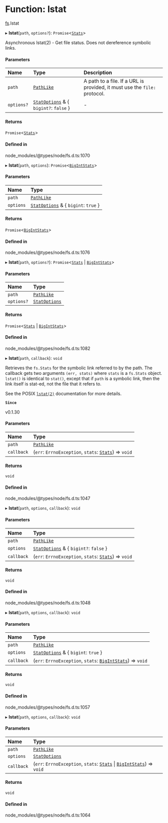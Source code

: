 # Function: lstat

[fs](../modules/fs.md).lstat

▸ **lstat**(`path`, `options?`): `Promise`<[`Stats`](../classes/fs.Stats.md)\>

Asynchronous lstat(2) - Get file status. Does not dereference symbolic links.

#### Parameters

| Name | Type | Description |
| :------ | :------ | :------ |
| `path` | [`PathLike`](../types/fs.PathLike.md) | A path to a file. If a URL is provided, it must use the `file:` protocol. |
| `options?` | [`StatOptions`](../interfaces/fs.StatOptions.md) & { `bigint?`: ``false``  } | - |

#### Returns

`Promise`<[`Stats`](../classes/fs.Stats.md)\>

#### Defined in

node_modules/@types/node/fs.d.ts:1070

▸ **lstat**(`path`, `options`): `Promise`<[`BigIntStats`](../interfaces/fs.BigIntStats.md)\>

#### Parameters

| Name | Type |
| :------ | :------ |
| `path` | [`PathLike`](../types/fs.PathLike.md) |
| `options` | [`StatOptions`](../interfaces/fs.StatOptions.md) & { `bigint`: ``true``  } |

#### Returns

`Promise`<[`BigIntStats`](../interfaces/fs.BigIntStats.md)\>

#### Defined in

node_modules/@types/node/fs.d.ts:1076

▸ **lstat**(`path`, `options?`): `Promise`<[`Stats`](../classes/fs.Stats.md) \| [`BigIntStats`](../interfaces/fs.BigIntStats.md)\>

#### Parameters

| Name | Type |
| :------ | :------ |
| `path` | [`PathLike`](../types/fs.PathLike.md) |
| `options?` | [`StatOptions`](../interfaces/fs.StatOptions.md) |

#### Returns

`Promise`<[`Stats`](../classes/fs.Stats.md) \| [`BigIntStats`](../interfaces/fs.BigIntStats.md)\>

#### Defined in

node_modules/@types/node/fs.d.ts:1082

▸ **lstat**(`path`, `callback`): `void`

Retrieves the `fs.Stats` for the symbolic link referred to by the path.
The callback gets two arguments `(err, stats)` where `stats` is a `fs.Stats` object. `lstat()` is identical to `stat()`, except that if `path` is a symbolic
link, then the link itself is stat-ed, not the file that it refers to.

See the POSIX [`lstat(2)`](http://man7.org/linux/man-pages/man2/lstat.2.html) documentation for more details.

**`Since`**

v0.1.30

#### Parameters

| Name | Type |
| :------ | :------ |
| `path` | [`PathLike`](../types/fs.PathLike.md) |
| `callback` | (`err`: `ErrnoException`, `stats`: [`Stats`](../classes/fs.Stats.md)) => `void` |

#### Returns

`void`

#### Defined in

node_modules/@types/node/fs.d.ts:1047

▸ **lstat**(`path`, `options`, `callback`): `void`

#### Parameters

| Name | Type |
| :------ | :------ |
| `path` | [`PathLike`](../types/fs.PathLike.md) |
| `options` | [`StatOptions`](../interfaces/fs.StatOptions.md) & { `bigint?`: ``false``  } |
| `callback` | (`err`: `ErrnoException`, `stats`: [`Stats`](../classes/fs.Stats.md)) => `void` |

#### Returns

`void`

#### Defined in

node_modules/@types/node/fs.d.ts:1048

▸ **lstat**(`path`, `options`, `callback`): `void`

#### Parameters

| Name | Type |
| :------ | :------ |
| `path` | [`PathLike`](../types/fs.PathLike.md) |
| `options` | [`StatOptions`](../interfaces/fs.StatOptions.md) & { `bigint`: ``true``  } |
| `callback` | (`err`: `ErrnoException`, `stats`: [`BigIntStats`](../interfaces/fs.BigIntStats.md)) => `void` |

#### Returns

`void`

#### Defined in

node_modules/@types/node/fs.d.ts:1057

▸ **lstat**(`path`, `options`, `callback`): `void`

#### Parameters

| Name | Type |
| :------ | :------ |
| `path` | [`PathLike`](../types/fs.PathLike.md) |
| `options` | [`StatOptions`](../interfaces/fs.StatOptions.md) |
| `callback` | (`err`: `ErrnoException`, `stats`: [`Stats`](../classes/fs.Stats.md) \| [`BigIntStats`](../interfaces/fs.BigIntStats.md)) => `void` |

#### Returns

`void`

#### Defined in

node_modules/@types/node/fs.d.ts:1064
